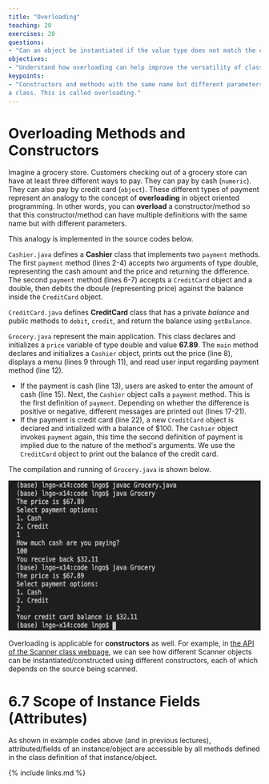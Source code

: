 ```yaml
---
title: "Overloading"
teaching: 20
exercises: 20
questions:
- "Can an object be instantiated if the value type does not match the constructor's requirements?"
objectives:
- "Understand how overloading can help improve the versatility of classes."
keypoints:
- "Constructors and methods with the same name but different parameters can be declared inside 
a class. This is called overloading."
---
```


# Overloading Methods and Constructors

Imagine a grocery store. Customers checking out of a grocery store can have at least three 
different ways to pay. They can pay by cash (`numeric`). They can also pay by credit card (`object`). These different types of payment represent an 
analogy to the concept of **overloading** in object oriented programming. In other words, 
you can **overload** a constructor/method so that this constructor/method can have multiple
definitions with the same name but with different parameters. 

This analogy is implemented in the source codes below. 

`Cashier.java` defines a **Cashier** class that implements two `payment` methods. The first 
`payment` method (lines 2-4) accepts two arguments of type double, representing the cash 
amount and the price and returning the difference. The second `payment` method (lines 6-7) 
accepts a `CreditCard` object and a double, then debits the dboule (representing price) against
the balance inside the `CreditCard` object. 

<script src="https://gist.github.com/linhbngo/d4dcf56c9d764b7f444e1452fcddc045.js?file=Cashier.java"></script>

`CreditCard.java` defines **CreditCard** class that has a private *balance* and public methods to `debit`, `credit`, and return the balance using `getBalance`. 

<script src="https://gist.github.com/linhbngo/d4dcf56c9d764b7f444e1452fcddc045.js?file=CreditCard.java"></script>

`Grocery.java` represent the main application. This class declares and initializes a `price` 
variable of type double and value **67.89**. The `main` method declares and initializes a `Cashier` object, prints out the price (line 8), displays a menu (lines 9 through 11), 
and read user input regarding payment method (line 12). 
- If the payment is cash (line 13), users are asked to enter the amount of cash (line 15). Next, 
the `Cashier` object calls a `payment` method. This is the first definition of `payment`. Depending on whether the difference is positive or negative, different messages are printed out (lines 17-21). 
- If the payment is credit card (line 22), a new `CreditCard` object is declared and intialized 
with a balance of $100. The `Cashier` object invokes `payment` again, this time the second 
definition of payment is implied due to the nature of the method's arguments. We use the `CreditCard` object to print out the balance of the credit card. 

<script src="https://gist.github.com/linhbngo/d4dcf56c9d764b7f444e1452fcddc045.js?file=Grocery.java"></script>

The compilation and running of `Grocery.java` is shown below. 

<img src="../assets/fig/overloading1.png" alt="Compiling and running Grocery.java" style="height:300px">

Overloading is applicable for **constructors** as well. For example, in [the API of the Scanner class webpage](https://docs.oracle.com/javase/8/docs/api/java/util/Scanner.html#constructor.summary), we can see how different Scanner objects can be instantiated/constructed using 
different constructors, each of which depends on the source being scanned. 

# 6.7 Scope of Instance Fields (Attributes)

As shown in example codes above (and in previous lectures), attributed/fields of an instance/object are accessible by all methods defined in the class definition of that instance/object. 

{% include links.md %}
